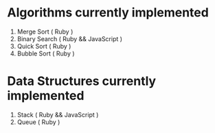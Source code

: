 # Algorithms currently implemented

1. Merge Sort ( Ruby )
2. Binary Search ( Ruby && JavaScript )
3. Quick Sort ( Ruby )
4. Bubble Sort ( Ruby )


# Data Structures currently implemented

1. Stack ( Ruby && JavaScript )
2. Queue ( Ruby ) 
